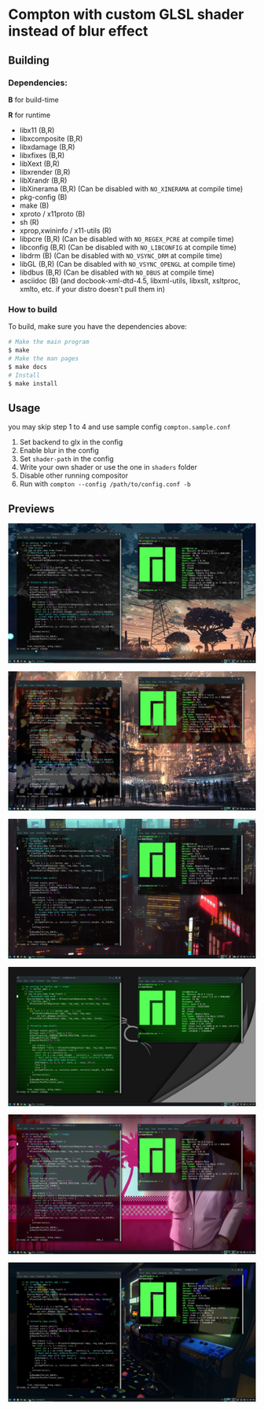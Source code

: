 # Compton with custom GLSL shader instead of blur effect

## Building

### Dependencies:

__B__ for build-time

__R__ for runtime

* libx11 (B,R)
* libxcomposite (B,R)
* libxdamage (B,R)
* libxfixes (B,R)
* libXext (B,R)
* libxrender (B,R)
* libXrandr (B,R)
* libXinerama (B,R) (Can be disabled with `NO_XINERAMA` at compile time)
* pkg-config (B)
* make (B)
* xproto / x11proto (B)
* sh (R)
* xprop,xwininfo / x11-utils (R)
* libpcre (B,R) (Can be disabled with `NO_REGEX_PCRE` at compile time)
* libconfig (B,R) (Can be disabled with `NO_LIBCONFIG` at compile time)
* libdrm (B) (Can be disabled with `NO_VSYNC_DRM` at compile time)
* libGL (B,R) (Can be disabled with `NO_VSYNC_OPENGL` at compile time)
* libdbus (B,R) (Can be disabled with `NO_DBUS` at compile time)
* asciidoc (B) (and docbook-xml-dtd-4.5, libxml-utils, libxslt, xsltproc, xmlto, etc. if your distro doesn't pull them in)

### How to build

To build, make sure you have the dependencies above:

```bash
# Make the main program
$ make
# Make the man pages
$ make docs
# Install
$ make install
```

## Usage

you may skip step 1 to 4 and use sample config ```compton.sample.conf```

1) Set backend to glx in the config
2) Enable blur in the config
3) Set ```shader-path``` in the config
4) Write your own shader or use the one in ```shaders``` folder
5) Disable other running compositor
6) Run with ```compton --config /path/to/config.conf -b```

## Previews

![bw](/previews/bw.png)

![boken](/previews/boken.png)

![rain](/previews/rain.gif)

![1337](/previews/1337.png)

![abberation](/previews/abberation.png)

![pixelize](/previews/pixelize.png)
